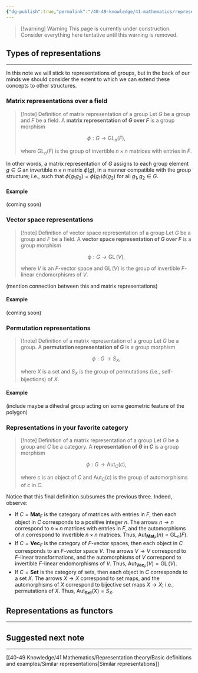 ```yaml
---
{"dg-publish":true,"permalink":"/40-49-knowledge/41-mathematics/representation-theory/basic-definitions-and-examples/representations-of-groups/","tags":["representation_theory"],"updated":"2025-04-09T14:31:21-07:00"}
---
```


> [!warning] Warning
> This page is currently under construction. Consider everything here tentative until this warning is removed.

## Types of representations
---

In this note we will stick to representations of groups, but in the back of our minds we should consider the extent to which we can extend these concepts to other structures.
### Matrix representations over a field

> [!note] Definition of matrix representation of a group
> Let $G$ be a group and $F$ be a field. A **matrix representation of $G$ over $F$** is a group morphism
> 
> $$\phi:G\to \operatorname{GL}_n(F),$$
> 
> where $\operatorname{GL}_n(F)$ is the group of invertible $n\times n$ matrices with entries in $F$.

In other words, a matrix representation of $G$ assigns to each group element $g\in G$ an invertible $n\times n$ matrix $\phi(g)$, in a manner compatible with the group structure; i.e., such that $\phi(g_1g_2) = \phi(g_1)\phi(g_2)$ for all $g_1, g_2\in G$.

#### Example

(coming soon)

### Vector space representations

> [!note] Definition of vector space representation of a group
> Let $G$ be a group and $F$ be a field. A **vector space representation of $G$ over $F$** is a group morphism
> 
> $$\phi:G\to \operatorname{GL}(V),$$
> 
> where $V$ is an $F$-vector space and $\operatorname{GL}(V)$ is the group of invertible $F$-linear endomorphisms of $V$.

(mention connection between this and matrix representations)

#### Example

(coming soon)

### Permutation representations

> [!note] Definition of a matrix representation of a group
> Let $G$ be a group. A **permutation representation of $G$** is a group morphism
> 
> $$\phi:G\to S_X,$$
> 
> where $X$ is a set and $S_X$ is the group of permutations (i.e., self-bijections) of $X$.

#### Example

(include maybe a dihedral group acting on some geometric feature of the polygon)

### Representations in your favorite category

> [!note] Definition of a matrix representation of a group
> Let $G$ be a group and $C$ be a category. A **representation of $G$ in $C$** is a group morphism
> 
> $$\phi:G\to \operatorname{Aut}_C(c),$$
> 
> where $c$ is an object of $C$ and $\operatorname{Aut}_C(c)$ is the group of automorphisms of $c$ in $C$.

Notice that this final definition subsumes the previous three. Indeed, observe:
- If $C = \textbf{Mat}_F$ is the category of matrices with entries in $F$, then each object in $C$ corresponds to a positive integer $n$. The arrows $n\to n$ correspond to $n\times n$ matrices with entries in $F$, and the automorphisms of $n$ correspond to invertible $n\times n$ matrices. Thus, $\operatorname{Aut}_{\textbf{Mat}_F}(n)=\operatorname{GL}_n(F)$.
- If $C =\textbf{Vec}_F$ is the category of $F$-vector spaces, then each object in $C$ corresponds to an $F$-vector space $V$. The arrows $V\to V$ correspond to $F$-linear transformations, and the automorphisms of $V$ correspond to invertible $F$-linear endomorphisms of $V$. Thus, $\operatorname{Aut}_{\textbf{Vec}_F}(V)=\operatorname{GL}(V)$.
- If $C=\textbf{Set}$ is the category of sets, then each object in $C$ corresponds to a set $X$. The arrows $X\to X$ correspond to set maps, and the automorphisms of $X$ correspond to bijective set maps $X\to X$; i.e., permutations of $X$. Thus, $\operatorname{Aut}_{\textbf{Set}}(X)=S_X$.


## Representations as functors
---


## Suggested next note
---

[[40-49 Knowledge/41 Mathematics/Representation theory/Basic definitions and examples/Similar representations\|Similar representations]]